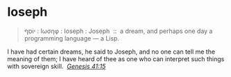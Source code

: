Ioseph
======

> &#1497;&#1493;&#1465;&#1505;&#1461;&#1507; : Ιωσηφ : Ioseph : Joseph &nbsp;::&nbsp; a dream, and perhaps one day a programming language &mdash; a Lisp.

I have had certain dreams, he said to Joseph, and no one can tell me the meaning of them; I have heard of thee as one who can interpret such things with sovereign skill. &nbsp;*[Genesis 41:15](http://newadvent.org/bible/gen041.htm)*
